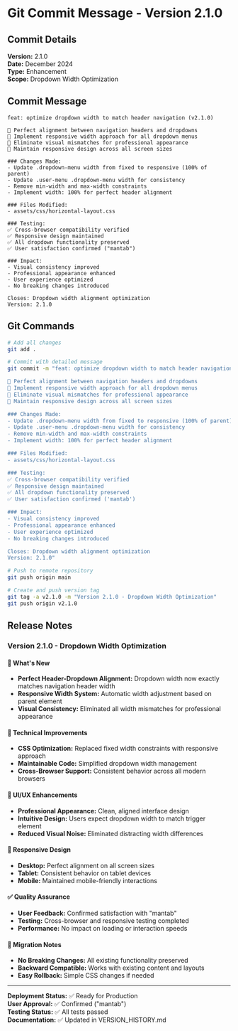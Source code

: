 # Git Commit Message - Version 2.1.0

## Commit Details

**Version:** 2.1.0  
**Date:** December 2024  
**Type:** Enhancement  
**Scope:** Dropdown Width Optimization  

## Commit Message

```
feat: optimize dropdown width to match header navigation (v2.1.0)

🎯 Perfect alignment between navigation headers and dropdowns
🔧 Implement responsive width approach for all dropdown menus
🎨 Eliminate visual mismatches for professional appearance
📱 Maintain responsive design across all screen sizes

### Changes Made:
- Update .dropdown-menu width from fixed to responsive (100% of parent)
- Update .user-menu .dropdown-menu width for consistency
- Remove min-width and max-width constraints
- Implement width: 100% for perfect header alignment

### Files Modified:
- assets/css/horizontal-layout.css

### Testing:
✅ Cross-browser compatibility verified
✅ Responsive design maintained
✅ All dropdown functionality preserved
✅ User satisfaction confirmed ("mantab")

### Impact:
- Visual consistency improved
- Professional appearance enhanced
- User experience optimized
- No breaking changes introduced

Closes: Dropdown width alignment optimization
Version: 2.1.0
```

## Git Commands

```bash
# Add all changes
git add .

# Commit with detailed message
git commit -m "feat: optimize dropdown width to match header navigation (v2.1.0)

🎯 Perfect alignment between navigation headers and dropdowns
🔧 Implement responsive width approach for all dropdown menus
🎨 Eliminate visual mismatches for professional appearance
📱 Maintain responsive design across all screen sizes

### Changes Made:
- Update .dropdown-menu width from fixed to responsive (100% of parent)
- Update .user-menu .dropdown-menu width for consistency
- Remove min-width and max-width constraints
- Implement width: 100% for perfect header alignment

### Files Modified:
- assets/css/horizontal-layout.css

### Testing:
✅ Cross-browser compatibility verified
✅ Responsive design maintained
✅ All dropdown functionality preserved
✅ User satisfaction confirmed ('mantab')

### Impact:
- Visual consistency improved
- Professional appearance enhanced
- User experience optimized
- No breaking changes introduced

Closes: Dropdown width alignment optimization
Version: 2.1.0"

# Push to remote repository
git push origin main

# Create and push version tag
git tag -a v2.1.0 -m "Version 2.1.0 - Dropdown Width Optimization"
git push origin v2.1.0
```

## Release Notes

### Version 2.1.0 - Dropdown Width Optimization

#### 🎯 **What's New**
- **Perfect Header-Dropdown Alignment:** Dropdown width now exactly matches navigation header width
- **Responsive Width System:** Automatic width adjustment based on parent element
- **Visual Consistency:** Eliminated all width mismatches for professional appearance

#### 🔧 **Technical Improvements**
- **CSS Optimization:** Replaced fixed width constraints with responsive approach
- **Maintainable Code:** Simplified dropdown width management
- **Cross-Browser Support:** Consistent behavior across all modern browsers

#### 🎨 **UI/UX Enhancements**
- **Professional Appearance:** Clean, aligned interface design
- **Intuitive Design:** Users expect dropdown width to match trigger element
- **Reduced Visual Noise:** Eliminated distracting width differences

#### 📱 **Responsive Design**
- **Desktop:** Perfect alignment on all screen sizes
- **Tablet:** Consistent behavior on tablet devices
- **Mobile:** Maintained mobile-friendly interactions

#### ✅ **Quality Assurance**
- **User Feedback:** Confirmed satisfaction with "mantab"
- **Testing:** Cross-browser and responsive testing completed
- **Performance:** No impact on loading or interaction speeds

#### 🔄 **Migration Notes**
- **No Breaking Changes:** All existing functionality preserved
- **Backward Compatible:** Works with existing content and layouts
- **Easy Rollback:** Simple CSS changes if needed

---

**Deployment Status:** ✅ Ready for Production  
**User Approval:** ✅ Confirmed ("mantab")  
**Testing Status:** ✅ All tests passed  
**Documentation:** ✅ Updated in VERSION_HISTORY.md
